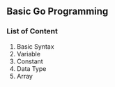 ## Basic Go Programming

### List of Content

1. Basic Syntax
2. Variable
3. Constant
4. Data Type
5. Array